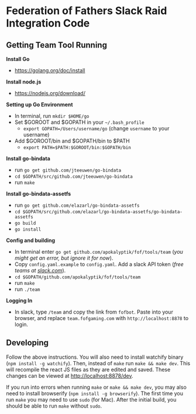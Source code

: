 # Federation of Fathers Slack Raid Integration Code


## Getting Team Tool Running

**Install Go**
- https://golang.org/doc/install

**Install node.js**
- https://nodejs.org/download/

**Setting up Go Environment**
- In terminal, run `mkdir $HOME/go`
- Set $GOROOT and $GOPATH in your `~/.bash_profile`
  - `export GOPATH=/Users/username/go` (change `username` to your username)
- Add $GOROOT/bin and $GOPATH/bin to $PATH
  - `export PATH=$PATH:$GOROOT/bin:$GOPATH/bin`
 
**Install go-bindata**
- run `go get github.com/jteeuwen/go-bindata`
- `cd $GOPATH/src/github.com/jteeuwen/go-bindata`
- run `make`

**Install go-bindata-assetfs**
- run `go get github.com/elazarl/go-bindata-assetfs`
- `cd $GOPATH/src/github.com/elazarl/go-bindata-assetfs/go-bindata-assetfs`
- `go build`
- `go install`

**Config and building**
- In terminal enter `go get github.com/apokalyptik/fof/tools/team` (*you might get an error, but ignore it for now*).
- Copy `config.yaml.example` to `config.yaml`. Add a slack API token (*free teams at [slack.com](https://slack.com/)*).
- `cd $GOPATH/github.com/apokalyptik/fof/tools/team`
- run `make`
- run `./team`

**Logging In**
- In slack, type `/team` and copy the link from `fofbot`. Paste into your browser, and replace `team.fofgaming.com` with `http://localhost:8878` to login.


## Developing

Follow the above instructions. You will also need to install watchify binary (`npm install -g watchify`). Then, instead of `make` run `make && make dev`. This will recompile the react JS files as they are edited and saved. These changes can be viewed at [http://localhost:8878/dev](http://localhost:8878/dev). 

If you run into errors when running `make` or `make && make dev`, you may also need to install browserify (`npm install -g browserify`). The first time you run `make` you may need to use `sudo` (for Mac). After the initial build, you should be able to run `make` without `sudo`.
